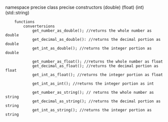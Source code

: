 namespace precise
    class precise
        constructors
            (double)
            (float)
            (int)
            (std::string)

        functions
            convertersions
                get_number_as_double(); //returns the whole number as double
                get_decimal_as_double(): //returns the decimal portion as double
                get_int_as_double(); //returns the integer portion as double

                get_number_as_float(); //returns the whole number as float
                get_decimal_as_float(); //returns the decimal portion as float
                get_int_as_float(); //returns the integer portion as float

                get_int_as_int(); //returns the integer portion as int

                get_number_as_string(); // returns the whole number as string
                get_decimal_as_string(); //returns the decimal portion as string
                get_int_as_string(); //returns the integer portion as string
